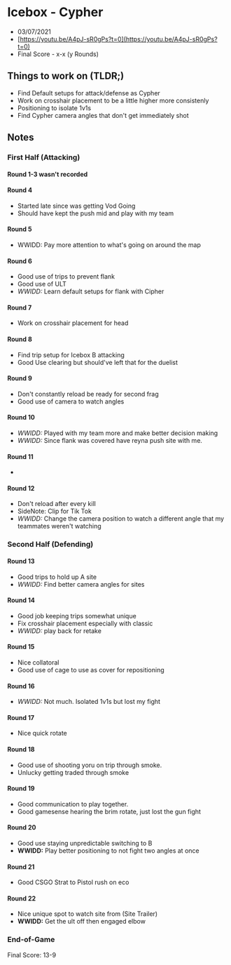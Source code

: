 # Icebox - Cypher
- 03/07/2021
- [https://youtu.be/A4pJ-sR0gPs?t=0](https://youtu.be/A4pJ-sR0gPs?t=0)
- Final Score - x-x (y Rounds)

## Things to work on (TLDR;)
- Find Default setups for attack/defense as Cypher
- Work on crosshair placement to be a little higher more consistenly
- Positioning to isolate 1v1s
- Find Cypher camera angles that don't get immediately shot 

## Notes
### First Half (Attacking)
#### Round 1-3 wasn't recorded
#### Round 4
- Started late since was getting Vod Going
- Should have kept the push mid and play with my team
#### Round 5
- WWIDD: Pay more attention to what's going on around the map
#### Round 6
- Good use of trips to prevent flank
- Good use of ULT
- *WWIDD:* Learn default setups for flank with Cipher
#### Round 7
- Work on crosshair placement for head
#### Round 8
- Find trip setup for Icebox B attacking
- Good Use clearing but should've left that for the duelist
#### Round 9
- Don't constantly reload be ready for second frag
- Good use of camera to watch angles
#### Round 10
- *WWIDD:* Played with my team more and make better decision making
- *WWIDD:* Since flank was covered have reyna push site with me.
#### Round 11
- 
#### Round 12
- Don't reload after every kill
- SideNote: Clip for Tik Tok
- *WWIDD:* Change the camera position to watch a different angle that my teammates weren't watching
### Second Half (Defending)
#### Round 13
- Good trips to hold up A site
- *WWIDD:* Find better camera angles for sites
#### Round 14
- Good job keeping trips somewhat unique
- Fix crosshair placement especially with classic
- *WWIDD:* play back for retake
#### Round 15
- Nice collatoral
- Good use of cage to use as cover for repositioning
#### Round 16
- *WWIDD:* Not much. Isolated 1v1s but lost my fight
#### Round 17
- Nice quick rotate
#### Round 18
- Good use of shooting yoru on trip through smoke.
- Unlucky getting traded through smoke
#### Round 19
- Good communication to play together. 
- Good gamesense hearing the brim rotate, just lost the gun fight
#### Round 20
- Good use staying unpredictable switching to B
- **WWIDD:** Play better positioning to not fight two angles at once
#### Round 21 
- Good CSGO Strat to Pistol rush on eco
#### Round 22 
- Nice unique spot to watch site from (Site Trailer)
- **WWIDD:** Get the ult off then engaged elbow

### End-of-Game
Final Score: 13-9
